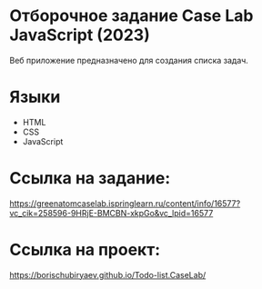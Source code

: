 # Отборочное задание Case Lab JavaScript (2023)

Веб приложение предназначено для создания списка задач.

# Языки

- HTML
- CSS
- JavaScript

# Ссылка на задание:

https://greenatomcaselab.ispringlearn.ru/content/info/16577?vc_cik=258596-9HRjE-BMCBN-xkpGo&vc_lpid=16577

# Ссылка на проект:

https://borischubiryaev.github.io/Todo-list.CaseLab/